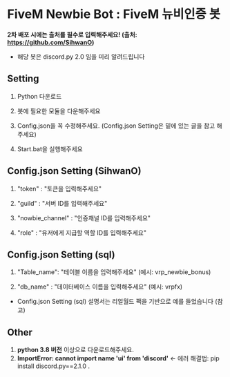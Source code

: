 # FiveM Newbie Bot : FiveM 뉴비인증 봇

**2차 배포 시에는 출처를 필수로 입력해주세요! (출처: https://github.com/SihwanO)**
- 해당 봇은 discord.py 2.0 임을 미리 알려드립니다


## **Setting**

1. Python 다운로드

2. 봇에 필요한 모듈을 다운해주세요

3. Config.json을 꼭 수정해주세요. (Config.json Setting은 밑에 있는 글을 참고 해주세요)

4. Start.bat을 실행해주세요


## Config.json Setting (SihwanO)

1. "token" : "토큰을 입력해주세요"

2. "guild" : "서버 ID를 입력해주세요"

3. "nowbie_channel" : "인증채널 ID를 입력해주세요"

4. "role" : "유저에게 지급할 역할 ID를 입력해주세요"


## Config.json Setting (sql)

1. "Table_name": "테이블 이름을 입력해주세요" (예시: vrp_newbie_bonus)

2. "db_name" : "데이터베이스 이름을 입력해주세요" (예시: vrpfx)

- Config.json Setting (sql) 설명서는 리얼월드 팩을 기반으로 예를 들었습니다 (참고)


## Other

1. **python 3.8 버전** 이상으로 다운로드해주세요.
2. **ImportError: cannot import name 'ui' from 'discord'** <- 에러 해결법: pip install discord.py==2.1.0
.
